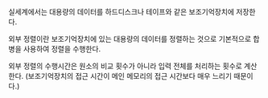 실세계에서는 대용량의 데이터를 하드디스크나 테이프와 같은 보조기억장치에 저장한다.

외부 정렬이란 보조기억장치에 있는 대용량의 데이터를 정렬하는 것으로 기본적으로 합병을 사용하여 정렬을 수행한다.

외부 정렬의 수행시간은 원소의 비교 횟수가 아니라 입력 전체를 처리하는 횟수로 계산한다.
(보조기억장치의 접근 시간이 메인 메모리의 접근 시간보다 매우 느리기 때문이다.)

